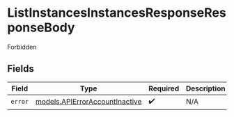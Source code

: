 # ListInstancesInstancesResponseResponseBody

Forbidden


## Fields

| Field                                                                  | Type                                                                   | Required                                                               | Description                                                            |
| ---------------------------------------------------------------------- | ---------------------------------------------------------------------- | ---------------------------------------------------------------------- | ---------------------------------------------------------------------- |
| `error`                                                                | [models.APIErrorAccountInactive](../models/apierroraccountinactive.md) | :heavy_check_mark:                                                     | N/A                                                                    |